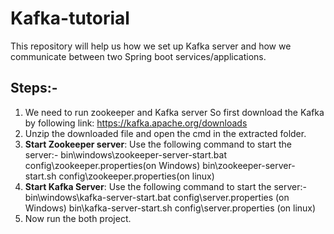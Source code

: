 # Kafka-tutorial
This repository will help us how we set up Kafka server and how we communicate between two Spring boot services/applications.


## Steps:-
1. We need to run zookeeper and Kafka server So first download the Kafka by following link: https://kafka.apache.org/downloads
2. Unzip the downloaded file and open the cmd in the extracted folder.
3. **Start Zookeeper server**: Use the following command to start the server:-
 bin\windows\zookeeper-server-start.bat config\zookeeper.properties(on Windows)
 bin\zookeeper-server-start.sh config\zookeeper.properties(on linux)
4. **Start Kafka Server**: Use the following command to start the server:-
 bin\windows\kafka-server-start.bat config\server.properties (on Windows)
 bin\kafka-server-start.sh config\server.properties (on linux)
5. Now run the both project.
